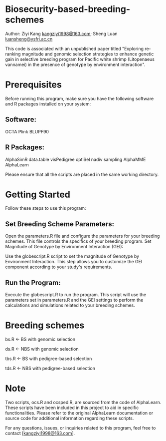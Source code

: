 # Biosecurity-based-breeding-schemes
Author: Ziyi Kang kangziyi1998@163.com; Sheng Luan luansheng@ysfri.ac.cn

This code is associated with an unpublished paper titled "Exploring re-ranking magnitude and genomic selection strategies to enhance genetic gain in selective breeding program for Pacific white shrimp (Litopenaeus vannamei) in the presence of genotype by environment interaction".

# Prerequisites
Before running this program, make sure you have the following software and R packages installed on your system:

## Software:

GCTA
Plink
BLUPF90

## R Packages:

AlphaSimR
data.table
visPedigree
optiSel
nadiv
sampling
AlphaMME
AlphaLearn

Please ensure that all the scripts are placed in the same working directory.

# Getting Started
Follow these steps to use this program:

## Set Breeding Scheme Parameters:

Open the parameters.R file and configure the parameters for your breeding schemes. This file controls the specifics of your breeding program.
Set Magnitude of Genotype by Environment Interaction (GEI):

Use the globescript.R script to set the magnitude of Genotype by Environment Interaction. This step allows you to customize the GEI component according to your study's requirements.

## Run the Program:

Execute the globescript.R to run the program. This script will use the parameters set in parameters.R and the GEI settings to perform the calculations and simulations related to your breeding schemes.

# Breeding schemes

bs.R <- BS with genomic selection

ds.R <- NBS with genomic selection

tbs.R <- BS with pedigree-based selection

tds.R <- NBS with pedigree-based selection

# Note
Two scripts, ocs.R and ocsped.R, are sourced from the code of AlphaLearn. These scripts have been included in this project to aid in specific functionalities. Please refer to the original AlphaLearn documentation or source code for additional information regarding these scripts.

For any questions, issues, or inquiries related to this program, feel free to contact [kangziyi1998@163.com].
